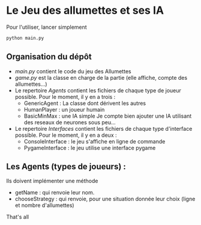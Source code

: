 # Le Jeu des allumettes et ses IA

Pour l'utiliser, lancer simplement

```bash
python main.py
```

## Organisation du dépôt

- *main.py* contient le code du jeu des Allumettes
- *game.py* est la classe en charge de la partie
(elle affiche, compte des allumettes...)
- Le repertoire *Agents* contient les fichiers de chaque type de joueur possible.
Pour le moment, il y en a trois :
  - GenericAgent : La classe dont dérivent les autres
  - HumanPlayer : un joueur humain
  - BasicMinMax : une IA simple
Je compte bien ajouter une IA utilisant des reseaux de neurones sous peu...
- Le repertoire *Interfaces* contient les fichiers de chaque type d'interface possible.
Pour le moment, il y en a deux :
  - ConsoleInterface : le jeu s'affiche en ligne de commande
  - PygameInterface : le jeu utilise une interface pygame


## Les Agents (types de joueurs) :

Ils doivent implémenter une méthode
- getName : qui renvoie leur nom.
- chooseStrategy : qui renvoie, pour une situation donnée leur choix (ligne et nombre d'allumettes)


That's all
